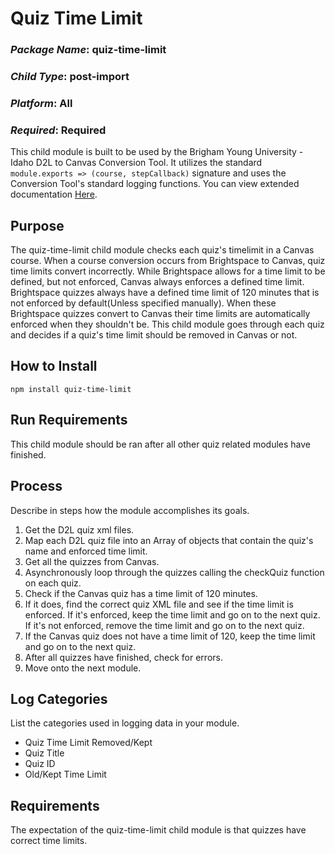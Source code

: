# Quiz Time Limit
### *Package Name*: quiz-time-limit
### *Child Type*: post-import
### *Platform*: All
### *Required*: Required

This child module is built to be used by the Brigham Young University - Idaho D2L to Canvas Conversion Tool. It utilizes the standard `module.exports => (course, stepCallback)` signature and uses the Conversion Tool's standard logging functions. You can view extended documentation [Here](https://github.com/byuitechops/d2l-to-canvas-conversion-tool/tree/master/documentation).

## Purpose

The quiz-time-limit child module checks each quiz's timelimit in a Canvas course. When a course conversion occurs from Brightspace to Canvas, quiz time limits convert incorrectly. While 
Brightspace allows for a time limit to be defined, but not enforced, Canvas always enforces a defined time limit. Brightspace quizzes always have a defined time limit of 120 minutes that is not enforced by default(Unless specified manually). When these Brightspace quizzes convert to Canvas their time limits are automatically enforced when they shouldn't be. This child module goes through each quiz and decides if a quiz's time limit should be removed in Canvas or not.

## How to Install

```
npm install quiz-time-limit
```

## Run Requirements

This child module should be ran after all other quiz related modules have finished.

## Process

Describe in steps how the module accomplishes its goals.

1. Get the D2L quiz xml files.
2. Map each D2L quiz file into an Array of objects that contain the quiz's name and enforced time limit.
3. Get all the quizzes from Canvas.
4. Asynchronously loop through the quizzes calling the checkQuiz function on each quiz.
5. Check if the Canvas quiz has a time limit of 120 minutes. 
6. If it does, find the correct quiz XML file and see if the time limit is enforced. If it's enforced, keep the time limit and go on to the next quiz. If it's not enforced, remove the time limit and go on to the next quiz.
7. If the Canvas quiz does not have a time limit of 120, keep the time limit and go on to the next quiz.
8. After all quizzes have finished, check for errors.
9. Move onto the next module.

## Log Categories

List the categories used in logging data in your module.

- Quiz Time Limit Removed/Kept
- Quiz Title
- Quiz ID
- Old/Kept Time Limit

## Requirements

The expectation of the quiz-time-limit child module is that quizzes have correct time limits.